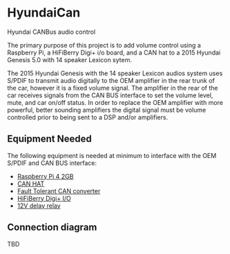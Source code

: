 # HyundaiCan
Hyundai CANBus audio control

The primary purpose of this project is to add volume control using a Raspberry Pi, a HiFiBerry Digi+ i/o board, and a CAN hat to a 2015 Hyundai Genesis 5.0 with 14 speaker Lexicon sytem.

The 2015 Hyundai Genesis with the 14 speaker Lexicon audios system uses S/PDIF to transmit audio digitally to the OEM amplifier in the rear trunk of the car, however it is a fixed volume signal. The amplifier in the rear of the car receives signals from the CAN BUS interface to set the volume level, mute, and car on/off status. In order to replace the OEM amplifier with more powerful, better sounding amplifiers the digital signal must be volume controlled prior to being sent to a DSP and/or amplifiers.

## Equipment Needed
The following equipment is needed at minimum to interface with the OEM S/PDIF and CAN BUS interface:

* [Raspberry Pi 4 2GB](https://www.pishop.us/product/raspberry-pi-4-model-b-2gb/?src=raspberrypi)
* [CAN HAT](https://www.amazon.com/RS485-CAN-HAT-Long-Distance-Communication/dp/B07VMB1ZKH)
* [Fault Tolerant CAN converter](https://www.aliexpress.com/item/4000591542373.html)
* [HiFiBerry Digi+ I/O](https://www.hifiberry.com/shop/boards/hifiberry-digi-io/)
* [12V delay relay](https://www.amazon.com/gp/product/B08V5CL4BD/)

## Connection diagram
TBD
